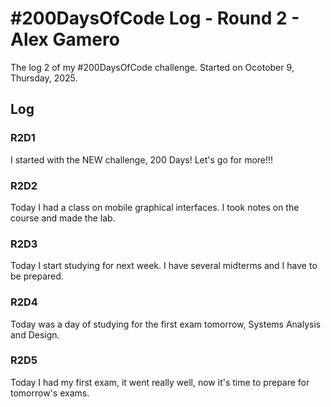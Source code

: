 # #200DaysOfCode Log - Round 2 - Alex Gamero

The log 2 of my #200DaysOfCode challenge. Started on Ocotober 9, Thursday, 2025.

## Log

### R2D1 
I started with the NEW challenge, 200 Days! Let's go for more!!!

### R2D2
Today I had a class on mobile graphical interfaces. I took notes on the course and made the lab.

### R2D3
Today I start studying for next week. I have several midterms and I have to be prepared.

### R2D4
Today was a day of studying for the first exam tomorrow, Systems Analysis and Design. 

### R2D5
Today I had my first exam, it went really well, now it's time to prepare for tomorrow's exams.